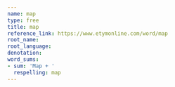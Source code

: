 ```yaml
---
name: map
type: free
title: map
reference_link: https://www.etymonline.com/word/map
root_name: 
root_language: 
denotation: 
word_sums:
- sum: 'Map + '
  respelling: map
---
```

